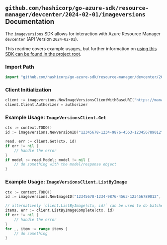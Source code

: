 
## `github.com/hashicorp/go-azure-sdk/resource-manager/devcenter/2024-02-01/imageversions` Documentation

The `imageversions` SDK allows for interaction with Azure Resource Manager `devcenter` (API Version `2024-02-01`).

This readme covers example usages, but further information on [using this SDK can be found in the project root](https://github.com/hashicorp/go-azure-sdk/tree/main/docs).

### Import Path

```go
import "github.com/hashicorp/go-azure-sdk/resource-manager/devcenter/2024-02-01/imageversions"
```


### Client Initialization

```go
client := imageversions.NewImageVersionsClientWithBaseURI("https://management.azure.com")
client.Client.Authorizer = authorizer
```


### Example Usage: `ImageVersionsClient.Get`

```go
ctx := context.TODO()
id := imageversions.NewVersionID("12345678-1234-9876-4563-123456789012", "example-resource-group", "devCenterValue", "galleryValue", "imageValue", "versionValue")

read, err := client.Get(ctx, id)
if err != nil {
	// handle the error
}
if model := read.Model; model != nil {
	// do something with the model/response object
}
```


### Example Usage: `ImageVersionsClient.ListByImage`

```go
ctx := context.TODO()
id := imageversions.NewImageID("12345678-1234-9876-4563-123456789012", "example-resource-group", "devCenterValue", "galleryValue", "imageValue")

// alternatively `client.ListByImage(ctx, id)` can be used to do batched pagination
items, err := client.ListByImageComplete(ctx, id)
if err != nil {
	// handle the error
}
for _, item := range items {
	// do something
}
```
